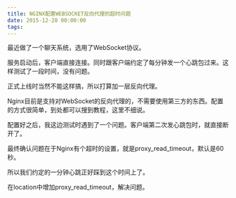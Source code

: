 ```yaml
---
title: NGINX配置WEBSOCKET反向代理的超时问题
date: 2015-12-28 00:00:00
tags:
---
```


最近做了一个聊天系统，选用了WebSocket协议。

服务启动后，客户端直接连接。同时跟客户端约定了每分钟发一个心跳包过来。这样测试了一段时间，没有问题。

正式上线时当然不能这样搞，所以打算加一层反向代理。

Nginx目前是支持对WebSocket的反向代理的，不需要使用第三方的东西。配置的方式很简单，到处都可以搜到教程，这里不细说。

配置好之后，我这边测试时遇到了一个问题。客户端第二次发心跳包时，就直接断开了。

最终确认问题在于Nginx有个超时的设置，就是proxy_read_timeout，默认是60秒。

所以我们约定的一分钟心跳正好踩到这个时间上了。

在location中增加proxy_read_timeout，解决问题。